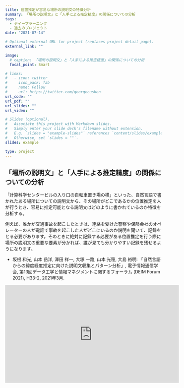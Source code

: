 ```yaml
---
title: 位置推定が容易な場所の説明文の特徴分析
summary: 「場所の説明文」と「人手による推定精度」の関係についての分析
tags:
  - デイープラーニング
  - 過去のプロジェクト
date: "2021-07-14"

# Optional external URL for project (replaces project detail page).
external_link: ""

image:
  # caption: 「場所の説明文」と「人手による推定精度」の関係についての分析
  focal_point: Smart

# links:
#   - icon: twitter
#     icon_pack: fab
#     name: Follow
#     url: https://twitter.com/georgecushen
url_code: ""
url_pdf: ""
url_slides: ""
url_video: ""

# Slides (optional).
#   Associate this project with Markdown slides.
#   Simply enter your slide deck's filename without extension.
#   E.g. `slides = "example-slides"` references `content/slides/example-slides.md`.
#   Otherwise, set `slides = ""`.
slides: example

type: project
---
```

## 「場所の説明文」と「人手による推定精度」の関係についての分析

「計算科学センタービルの入り口の自転車置き場の横」といった、自然言語で書かれたある場所についての説明文から、その場所がどこであるかの位置推定を人が行うとき、容易に推定可能となる説明文はどのように書かれているのか特徴を分析する。

例えば、誰かが交通事故を起こしたときは、連絡を受けた警察や保険会社のオペレーターの人が電話で事故を起こした人がどこにいるのか説明を聞いて、記録をとる必要があります。そのときに絶対に記録する必要がある位置推定を行う際に場所の説明文の重要な要素が分かれば、誰が見ても分かりやすい記録を残せるようになります。

+ 坂根 和光, 山本 岳洋, 澤田 祥一, 大塚 一路, 山本 光穂, 大島 裕明: 「自然言語からの緯度経度推定に向けた説明文収集とパターン分析」, 電子情報通信学会, 第13回データ工学と情報マネジメントに関するフォーラム (DEIM Forum 2021), H33-2, 2021年3月.

<iframe width="560" height="315" src="https://www.youtube.com/embed/I7xbdYrJLJo" title="YouTube video player" frameborder="0" allow="accelerometer; autoplay; clipboard-write; encrypted-media; gyroscope; picture-in-picture" allowfullscreen></iframe>